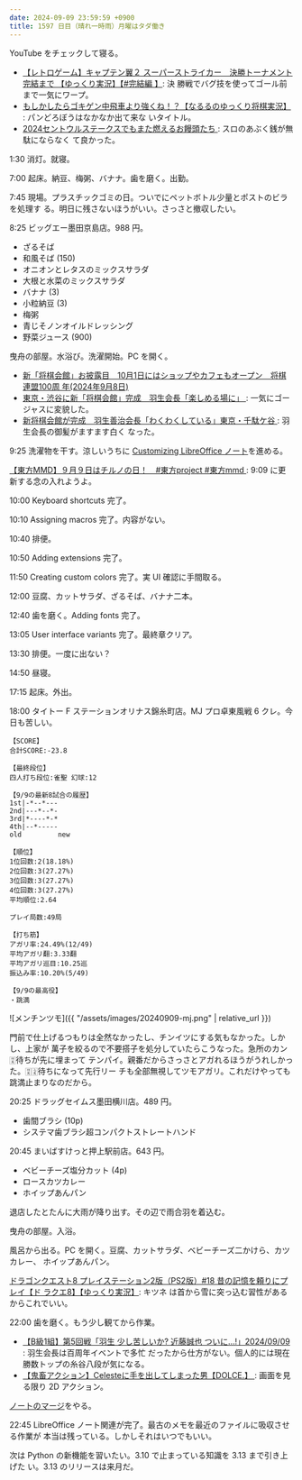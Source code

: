 ```yaml
---
date: 2024-09-09 23:59:59 +0900
title: 1597 日目（晴れ一時雨）月曜はタダ働き
---
```


YouTube をチェックして寝る。

* [【レトロゲーム】キャプテン翼２ スーパーストライカー　決勝トーナメント完結まで
  【ゆっくり実況】【#完結編 】](https://www.youtube.com/watch?v=o-t-c7kA3FU): 決
  勝戦でバグ技を使ってゴール前まで一気にワープ。
* [もしかしたらゴキゲン中飛車より強くね！？【なるるのゆっくり将棋実況】
  ](https://www.youtube.com/watch?v=u_djHe13cc8): パンどろぼうはなかなか出て来な
  いタイトル。
* [2024セントウルステークスでもまた燃えるお饅頭たち
  ](https://www.youtube.com/watch?v=LY8N_e5wwtQ): スロのあぶく銭が無駄にならなく
  て良かった。

1:30 消灯。就寝。

7:00 起床。納豆、梅粥、バナナ。歯を磨く。出勤。

7:45 現場。プラスチックゴミの日。ついでにペットボトル少量とポストのビラを処理す
る。明日に残さないほうがいい。さっさと撤収したい。

8:25 ビッグエー墨田京島店。988 円。

* ざるそば
* 和風そば (150)
* オニオンとレタスのミックスサラダ
* 大根と水菜のミックスサラダ
* バナナ (3)
* 小粒納豆 (3)
* 梅粥
* 青じそノンオイルドレッシング
* 野菜ジュース (900)

曳舟の部屋。水浴び。洗濯開始。PC を開く。

* [新「将棋会館」お披露目　10月1日にはショップやカフェもオープン　将棋連盟100周
  年(2024年9月8日)](https://www.youtube.com/watch?v=N4txmVB1x3M)
* [東京・渋谷に新「将棋会館」完成　羽生会長「楽しめる場に」
  ](https://www.youtube.com/watch?v=9Jh5qAXy2IM): 一気にゴージャスに変貌した。
* [新将棋会館が完成　羽生善治会長「わくわくしている」東京・千駄ケ谷
  ](https://www.youtube.com/watch?v=vMrkZScDlpg): 羽生会長の御髪がますます白く
  なった。

9:25 洗濯物を干す。涼しいうちに [Customizing LibreOffice ノート][265]を進める。

[【東方MMD】９月９日はチルノの日！　#東方project #東方mmd
](https://www.youtube.com/watch?v=CeNR8D2dz5A): 9:09 に更新する念の入れようよ。

10:00 Keyboard shortcuts 完了。

10:10 Assigning macros 完了。内容がない。

10:40 排便。

10:50 Adding extensions 完了。

11:50 Creating custom colors 完了。実 UI 確認に手間取る。

12:00 豆腐、カットサラダ、ざるそば、バナナ二本。

12:40 歯を磨く。Adding fonts 完了。

13:05 User interface variants 完了。最終章クリア。

13:30 排便。一度に出ない？

14:50 昼寝。

17:15 起床。外出。

18:00 タイトー F ステーションオリナス錦糸町店。MJ プロ卓東風戦 6 クレ。今日も苦しい。

```text
【SCORE】
合計SCORE:-23.8

【最終段位】
四人打ち段位:雀聖 幻球:12

【9/9の最新8試合の履歴】
1st|-*--*---
2nd|---*--*-
3rd|*----*-*
4th|--*-----
old         new

【順位】
1位回数:2(18.18%)
2位回数:3(27.27%)
3位回数:3(27.27%)
4位回数:3(27.27%)
平均順位:2.64

プレイ局数:49局

【打ち筋】
アガリ率:24.49%(12/49)
平均アガリ翻:3.33翻
平均アガリ巡目:10.25巡
振込み率:10.20%(5/49)

【9/9の最高役】
・跳満
```

![メンチンツモ]({{ "/assets/images/20240909-mj.png" | relative_url }})

門前で仕上げるつもりは全然なかったし、チンイツにする気もなかった。しかし、上家が
萬子を絞るので不要搭子を処分していたらこうなった。急所のカン🀊待ちが先に埋まって
テンパイ。親番だからさっさとアガれるほうがうれしかった。🀊🀍待ちになって先行リー
チも全部無視してツモアガリ。これだけやっても跳満止まりなのだから。

20:25 ドラッグセイムス墨田横川店。489 円。

* 歯間ブラシ (10p)
* システマ歯ブラシ超コンパクトストレートハンド

20:45 まいばすけっと押上駅前店。643 円。

* ベビーチーズ塩分カット (4p)
* ロースカツカレー
* ホイップあんパン

退店したとたんに大雨が降り出す。その辺で雨合羽を着込む。

曳舟の部屋。入浴。

風呂から出る。PC を開く。豆腐、カットサラダ、ベビーチーズ二かけら、カツカレー、
ホイップあんパン。

[ドラゴンクエスト8 プレイステーション2版（PS2版）#18 昔の記憶を頼りにプレイ【ド
ラクエ8】【ゆっくり実況】](https://www.youtube.com/watch?v=4xcOnSChKZ4): キツネ
は首から雪に突っ込む習性があるからこれでいい。

22:00 歯を磨く。もう少し観てから作業。

* [【B級1組】第5回戦「羽生 少し苦しいか? 近藤誠也 ついに…!」2024/09/09
  ](https://www.youtube.com/watch?v=K527Q29P3GY): 羽生会長は百周年イベントで多忙
  だったから仕方がない。個人的には現在勝数トップの糸谷八段が気になる。
* [【鬼畜アクション】Celesteに手を出してしまった男【DOLCE.】
  ](https://www.youtube.com/watch?v=bg4RWO7QjPA): 画面を見る限り 2D アクション。

[ノートのマージ](https://github.com/showa-yojyo/notebook/pull/267)をやる。

22:45 LibreOffice ノート関連が完了。最古のメモを最近のファイルに吸収させる作業が
本当は残っている。しかしそれはいつでもいい。

次は Python の新機能を習いたい。3.10 で止まっている知識を 3.13 まで引き上げた
い。3.13 のリリースは来月だ。

[265]: https://github.com/showa-yojyo/notebook/issues/265

